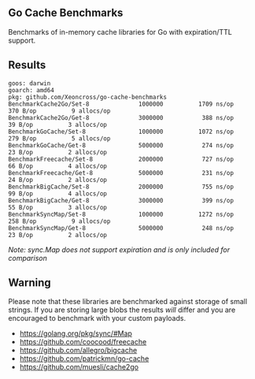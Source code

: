 ## Go Cache Benchmarks

Benchmarks of in-memory cache libraries for Go with expiration/TTL support.

## Results

    goos: darwin
    goarch: amd64
    pkg: github.com/Xeoncross/go-cache-benchmarks
    BenchmarkCache2Go/Set-8         	 1000000	      1709 ns/op	     370 B/op	       9 allocs/op
    BenchmarkCache2Go/Get-8         	 3000000	       388 ns/op	      39 B/op	       3 allocs/op
    BenchmarkGoCache/Set-8          	 1000000	      1072 ns/op	     279 B/op	       5 allocs/op
    BenchmarkGoCache/Get-8          	 5000000	       274 ns/op	      23 B/op	       2 allocs/op
    BenchmarkFreecache/Set-8        	 2000000	       727 ns/op	      66 B/op	       4 allocs/op
    BenchmarkFreecache/Get-8        	 5000000	       231 ns/op	      24 B/op	       2 allocs/op
    BenchmarkBigCache/Set-8         	 2000000	       755 ns/op	      99 B/op	       4 allocs/op
    BenchmarkBigCache/Get-8         	 3000000	       399 ns/op	      55 B/op	       3 allocs/op
    BenchmarkSyncMap/Set-8          	 1000000	      1272 ns/op	     258 B/op	       9 allocs/op
    BenchmarkSyncMap/Get-8          	 5000000	       248 ns/op	      23 B/op	       2 allocs/op

_Note: sync.Map does not support expiration and is only included for comparison_


## Warning

Please note that these libraries are benchmarked against storage of small strings. If you are storing large blobs the results _will_ differ and you are encouraged to benchmark with your custom payloads.

- https://golang.org/pkg/sync/#Map
- https://github.com/coocood/freecache
- https://github.com/allegro/bigcache
- https://github.com/patrickmn/go-cache
- https://github.com/muesli/cache2go
